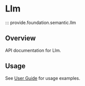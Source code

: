# Llm

::: provide.foundation.semantic.llm

## Overview

API documentation for Llm.

## Usage

See [User Guide](../../guide/index.md) for usage examples.
